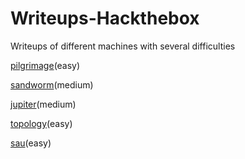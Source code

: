 # Writeups-Hackthebox
Writeups of different machines with several difficulties

[pilgrimage](https://github.com/AleHelp/Writeups-Hackthebox/blob/main/pilgrimage.md)(easy)

[sandworm](https://github.com/AleHelp/Writeups-Hackthebox/blob/main/sandworm.md)(medium)

[jupiter](https://github.com/AleHelp/Writeups-Hackthebox/blob/main/jupiter.md)(medium)

[topology](https://github.com/AleHelp/Writeups-Hackthebox/blob/main/topology.md)(easy)

[sau](https://github.com/AleHelp/Writeups-Hackthebox/blob/main/sau.md)(easy)
